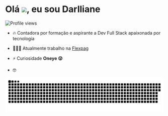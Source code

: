 <h1 align="left">Olá <img src="https://raw.githubusercontent.com/kaueMarques/kaueMarques/master/hi.gif" height="30px">, eu sou Darlliane</h1>
<p align="left"> <img src="https://komarev.com/ghpvc/?username=Darllisouza&color=yellow" alt="Profile views" /> </p>

- 🔥 Contadora por formação e aspirante a Dev Full Stack apaixonada por tecnologia

- 🔭👨‍💻 Atualmente trabalho na [Flexpag](https://flexpag.com/)

- ⚡ Curiosidade **Oneye 😜**

- 🤓 

![snake gif](https://github.com/Darllisouza/Darllisouza/blob/output/github-contribution-grid-snake.svg)  
